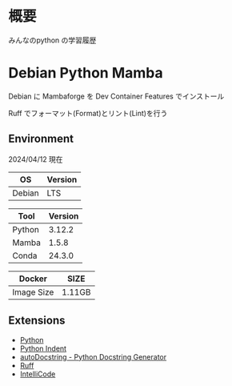 # 概要
みんなのpython
の学習履歴

# Debian Python Mamba

Debian に Mambaforge を Dev Container Features でインストール

Ruff でフォーマット(Format)とリント(Lint)を行う

## Environment

2024/04/12 現在

| OS | Version |
|----|---------|
| Debian | LTS | 

| Tool | Version |
|------|---------|
| Python | 3.12.2 |
| Mamba | 1.5.8 |
| Conda | 24.3.0 |

| Docker | SIZE |
|--------|------|
| Image Size | 1.11GB | 

## Extensions

- [Python](https://marketplace.visualstudio.com/items?itemName=ms-python.python)
- [Python Indent](https://marketplace.visualstudio.com/items?itemName=KevinRose.vsc-python-indent)
- [autoDocstring - Python Docstring Generator](https://marketplace.visualstudio.com/items?itemName=njpwerner.autodocstring)
- [Ruff](https://marketplace.visualstudio.com/items?itemName=charliermarsh.ruff)
- [IntelliCode](https://marketplace.visualstudio.com/items?itemName=VisualStudioExptTeam.vscodeintellicode)

